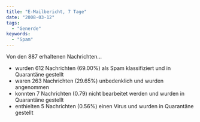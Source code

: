 ```yaml
---
title: "E-Mailbericht, 7 Tage"
date: "2008-03-12"
tags:
  - "Generde"
keywords:
  - "Spam"
---
```


Von den 887 erhaltenen Nachrichten…

- wurden 612 Nachrichten (69.00%) als Spam klassifiziert und in Quarantäne gestellt
- waren 263 Nachrichten (29.65%) unbedenklich und wurden angenommen
- konnten 7 Nachrichten (0.79) nicht bearbeitet werden und wurden in Quarantäne gestellt
- enthielten 5 Nachrichten (0.56%) einen Virus und wurden in Quarantäne gestellt
